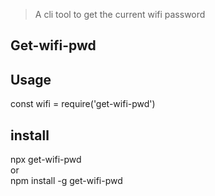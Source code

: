 >A cli tool to get the current wifi password 

## Get-wifi-pwd

## Usage 
const wifi = require('get-wifi-pwd')

## install 
npx get-wifi-pwd <br>
or <br>
npm install -g get-wifi-pwd